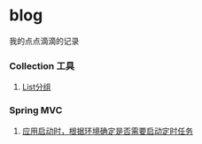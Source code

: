 # blog
我的点点滴滴的记录


### Collection 工具
1. [List分组](https://github.com/lj-zhu/blog/issues/1)


### Spring MVC
1. [应用启动时，根据环境确定是否需要启动定时任务](https://github.com/lj-zhu/blog/issues/3)
